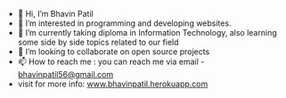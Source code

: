 - 👋 Hi, I’m Bhavin Patil
- 👀 I’m interested in programming and developing websites.
- 🌱 I’m currently taking diploma in Information Technology, also learning some side by side topics related to our field 
- 💞️ I’m looking to collaborate on open source projects 
- 📫 How to reach me : you can reach me via email - bhavinpatil56@gmail.com
- visit for more info: www.bhavinpatil.herokuapp.com

<!---
BHT-TK-001/BHT-TK-001 is a ✨ special ✨ repository because its `README.md` (this file) appears on your GitHub profile.
You can click the Preview link to take a look at your changes.
--->
